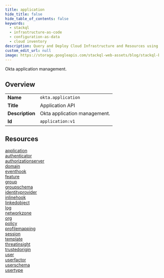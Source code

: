 ```yaml
---
title: application
hide_title: false
hide_table_of_contents: false
keywords:
  - stackql
  - infrastructure-as-code
  - configuration-as-data
  - cloud inventory
description: Query and Deploy Cloud Infrastructure and Resources using SQL
custom_edit_url: null
image: https://storage.googleapis.com/stackql-web-assets/blog/stackql-blog-post-featured-image.png
---
```

Okta application management.  
    

## Overview
<table><tbody>
<tr><td><b>Name</b></td><td><code>okta.application</code></td></tr>
<tr><td><b>Title</b></td><td>Application API</td></tr>
<tr><td><b>Description</b></td><td>Okta application management.</td></tr>
<tr><td><b>Id</b></td><td><code>application:v1</code></td></tr>
</tbody></table>

## Resources
<div class="row">
<div class="providerDocColumn">
<a href="/docs/providers/okta/application/application/index.md">application</a><br />
<a href="/docs/providers/okta/application/authenticator/index.md">authenticator</a><br />
<a href="/docs/providers/okta/application/authorizationserver/index.md">authorizationserver</a><br />
<a href="/docs/providers/okta/application/domain/index.md">domain</a><br />
<a href="/docs/providers/okta/application/eventhook/index.md">eventhook</a><br />
<a href="/docs/providers/okta/application/feature/index.md">feature</a><br />
<a href="/docs/providers/okta/application/group/index.md">group</a><br />
<a href="/docs/providers/okta/application/groupschema/index.md">groupschema</a><br />
<a href="/docs/providers/okta/application/identityprovider/index.md">identityprovider</a><br />
<a href="/docs/providers/okta/application/inlinehook/index.md">inlinehook</a><br />
<a href="/docs/providers/okta/application/linkedobject/index.md">linkedobject</a><br />
<a href="/docs/providers/okta/application/log/index.md">log</a><br />
</div>
<div class="providerDocColumn">
<a href="/docs/providers/okta/application/networkzone/index.md">networkzone</a><br />
<a href="/docs/providers/okta/application/org/index.md">org</a><br />
<a href="/docs/providers/okta/application/policy/index.md">policy</a><br />
<a href="/docs/providers/okta/application/profilemapping/index.md">profilemapping</a><br />
<a href="/docs/providers/okta/application/session/index.md">session</a><br />
<a href="/docs/providers/okta/application/template/index.md">template</a><br />
<a href="/docs/providers/okta/application/threatinsight/index.md">threatinsight</a><br />
<a href="/docs/providers/okta/application/trustedorigin/index.md">trustedorigin</a><br />
<a href="/docs/providers/okta/application/user/index.md">user</a><br />
<a href="/docs/providers/okta/application/userfactor/index.md">userfactor</a><br />
<a href="/docs/providers/okta/application/userschema/index.md">userschema</a><br />
<a href="/docs/providers/okta/application/usertype/index.md">usertype</a><br />
</div>
</div>
